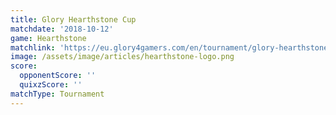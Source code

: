 ```yaml
---
title: Glory Hearthstone Cup
matchdate: '2018-10-12'
game: Hearthstone
matchlink: 'https://eu.glory4gamers.com/en/tournament/glory-hearthstone-cup-en-98915/infos'
image: /assets/image/articles/hearthstone-logo.png
score:
  opponentScore: ''
  quixzScore: ''
matchType: Tournament
---
```

